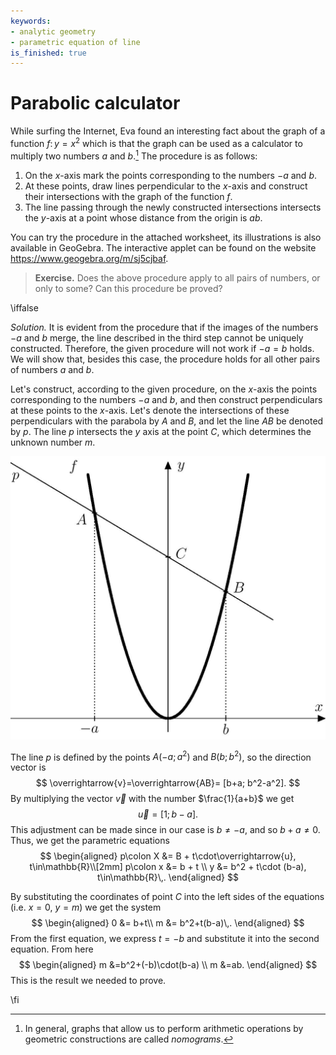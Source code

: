```yaml
---
keywords:
- analytic geometry
- parametric equation of line
is_finished: true
---
```


# Parabolic calculator

While surfing the Internet, Eva found an interesting fact about the graph of a function
$f\colon y = x^2$ which is that the graph can be used as a calculator to multiply two numbers
$a$ and $b$.[^1] The procedure is as follows:

 1. On the $x$-axis mark the points corresponding to the numbers $-a$ and $b$.
 2. At these points, draw lines perpendicular to the $x$-axis and
    construct their intersections with the graph of the function $f$.
 3. The line passing through the newly constructed intersections
    intersects the $y$-axis at a point whose distance from the
    origin is $ab$.
    
You can try the procedure in the attached worksheet, its illustrations
is also available in GeoGebra. The interactive applet can be found on the website
<https://www.geogebra.org/m/sj5cjbaf>. 


> **Exercise.** Does the above procedure apply to all pairs of
> numbers, or only to some? Can this procedure be proved?

\iffalse

*Solution.* It is evident from the procedure that if the images of the numbers $-a$ and $b$
merge, the line described in the third step cannot be uniquely constructed.
Therefore, the given procedure will not work if $-a=b$ holds. We
will show that, besides this case, the procedure holds for all other
pairs of numbers $a$ and $b$.

Let's construct, according to the given procedure, on the $x$-axis the points corresponding to the numbers $-a$ and $b$, and then construct perpendiculars at these points
to the $x$-axis. Let's denote the intersections of
these perpendiculars with the parabola by $A$ and $B$, and let the
line $AB$ be denoted by $p$. The line $p$ intersects the $y$ axis at the point $C$, which determines the unknown number $m$.

![Illustrative image](math4you_00010.jpg)

The line $p$ is defined by the points $A(-a;a^2)$ and $B(b;b^2)$, so the
direction vector is
$$
\overrightarrow{v}=\overrightarrow{AB}= [b+a; b^2-a^2].
$$ 
By multiplying the vector $\overrightarrow{v}$ with the number
$\frac{1}{a+b}$ we get
$$
\overrightarrow{u}=[1; b-a].
$$ 
This adjustment can be made since in our case is $b\neq -a$, and so
$b+a\neq0$. Thus, we get the parametric equations
$$
\begin{aligned}
p\colon X &= B + t\cdot\overrightarrow{u}, t\in\mathbb{R}\\[2mm]
p\colon x &= b + t \\
y &= b^2 + t\cdot (b-a), t\in\mathbb{R}\,.
\end{aligned}
$$ 

By substituting the coordinates of point $C$ into the left sides
of the equations (i.e. $x=0$, $y=m$) we get the system
$$
\begin{aligned}
0 &= b+t\\
m &= b^2+t(b-a)\,.
\end{aligned}
$$ 
From the first equation, we express $t=-b$ and substitute it into the
second equation. From here
$$
\begin{aligned}
m &=b^2+(-b)\cdot(b-a) \\
m &=ab.
\end{aligned}
$$
This is the result we needed to prove.

\fi

[^1]: In general, graphs that allow us to perform arithmetic operations
    by geometric constructions are called *nomograms*.


